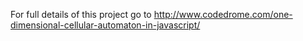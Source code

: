 For full details of this project go to
http://www.codedrome.com/one-dimensional-cellular-automaton-in-javascript/
